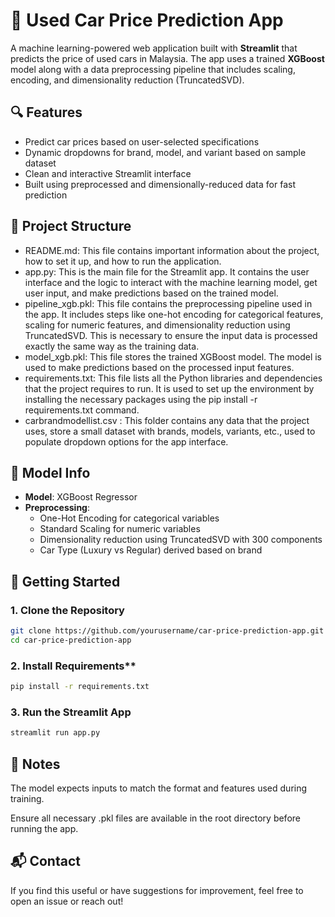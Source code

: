 # 🚗 Used Car Price Prediction App

A machine learning-powered web application built with **Streamlit** that predicts the price of used cars in Malaysia. The app uses a trained **XGBoost** model along with a data preprocessing pipeline that includes scaling, encoding, and dimensionality reduction (TruncatedSVD).

## 🔍 Features

- Predict car prices based on user-selected specifications
- Dynamic dropdowns for brand, model, and variant based on sample dataset
- Clean and interactive Streamlit interface
- Built using preprocessed and dimensionally-reduced data for fast prediction

## 📁 Project Structure

- README.md: This file contains important information about the project, how to set it up, and how to run the application.
- app.py: This is the main file for the Streamlit app. It contains the user interface and the logic to interact with the machine learning model, get user input, and make predictions based on the trained model.
- pipeline_xgb.pkl: This file contains the preprocessing pipeline used in the app. It includes steps like one-hot encoding for categorical features, scaling for numeric features, and dimensionality reduction using TruncatedSVD. This is necessary to ensure the input data is processed exactly the same way as the training data.
- model_xgb.pkl: This file stores the trained XGBoost model. The model is used to make predictions based on the processed input features.
- requirements.txt: This file lists all the Python libraries and dependencies that the project requires to run. It is used to set up the environment by installing the necessary packages using the pip install -r requirements.txt command.
- carbrandmodellist.csv : This folder contains any data that the project uses, store a small dataset with brands, models, variants, etc., used to populate dropdown options for the app interface.


## 🧠 Model Info

- **Model**: XGBoost Regressor
- **Preprocessing**:
  - One-Hot Encoding for categorical variables
  - Standard Scaling for numeric variables
  - Dimensionality reduction using TruncatedSVD with 300 components
  - Car Type (Luxury vs Regular) derived based on brand

## 🚀 Getting Started

### 1. Clone the Repository

```bash
git clone https://github.com/yourusername/car-price-prediction-app.git
cd car-price-prediction-app
```

### 2. Install Requirements**
```bash
pip install -r requirements.txt
```

### 3. Run the Streamlit App
```bash
streamlit run app.py
```

## 📝 Notes
The model expects inputs to match the format and features used during training.

Ensure all necessary .pkl files are available in the root directory before running the app.

## 📬 Contact
If you find this useful or have suggestions for improvement, feel free to open an issue or reach out!
